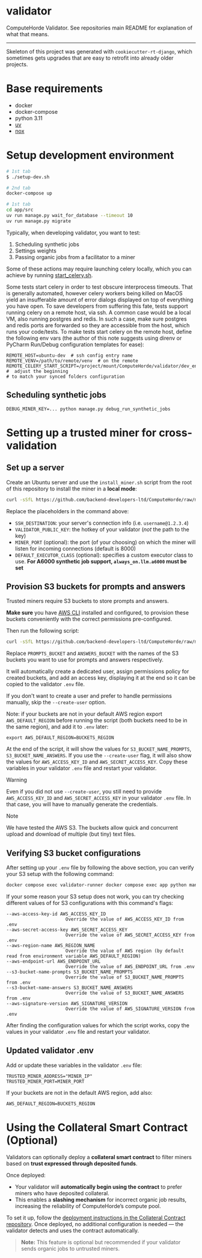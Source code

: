 # validator

ComputeHorde Validator. See repositories main README for explanation of what that means.

- - -

Skeleton of this project was generated with `cookiecutter-rt-django`, which sometimes gets upgrades that are easy to retrofit into already older projects.

# Base requirements

- docker
- docker-compose
- python 3.11
- [uv](https://docs.astral.sh/uv/)
- [nox](https://nox.thea.codes)

# Setup development environment

```sh
# 1st tab
$ ./setup-dev.sh
```

```sh
# 2nd tab
docker-compose up
```

```sh
# 1st tab
cd app/src
uv run manage.py wait_for_database --timeout 10
uv run manage.py migrate
```

Typically, when developing validator, you want to test:

1. Scheduling synthetic jobs
2. Settings weights
3. Passing organic jobs from a facilitator to a miner

Some of these actions may require launching celery locally, which you can achieve by running [start_celery.sh](dev_env_setup%2Fstart_celery.sh).

Some tests start celery in order to test obscure interprocess timeouts. That is generally automated, however celery 
workers being killed on MacOS yield an insufferable amount of error dialogs displayed on top of everything you have 
open. To save developers from suffering this fate, tests support running celery on a remote host, via ssh. A common case
would be a local VM, also running postgres and redis. In such a case, make sure postgres and redis ports are forwarded
so they are accessible from the host, which runs your code/tests. To make tests start celery on the remote host, define
the following env vars (the author of this note suggests using direnv or PyCharm Run/Debug configuration templates for
ease):

```shell
REMOTE_HOST=ubuntu-dev  # ssh config entry name
REMOTE_VENV=/path/to/remote/venv  # on the remote
REMOTE_CELERY_START_SCRIPT=/project/mount/ComputeHorde/validator/dev_env_setup/start_celery.sh  #  adjust the beginning
# to match your synced folders configuration
```

## Scheduling synthetic jobs

```shell
DEBUG_MINER_KEY=... python manage.py debug_run_synthetic_jobs
```

# Setting up a trusted miner for cross-validation

## Set up a server

Create an Ubuntu server and use the `install_miner.sh` script from the root of this repository to install the miner in a **local mode**:

```sh
curl -sSfL https://github.com/backend-developers-ltd/ComputeHorde/raw/master/install_miner.sh | bash -s - local SSH_DESTINATION VALIDATOR_PUBLIC_KEY MINER_PORT DEFAULT_EXECUTOR_CLASS
```

Replace the placeholders in the command above:
- `SSH_DESTINATION`: your server's connection info (i.e. `username@1.2.3.4`)
- `VALIDATOR_PUBLIC_KEY`: the hotkey of your validator (_not_ the path to the key)
- `MINER_PORT` (optional): the port (of your choosing) on which the miner will listen for incoming connections (default is 8000)
- `DEFAULT_EXECUTOR_CLASS` (optional): specifies a custom executor class to use. **For A6000 synthetic job support, `always_on.llm.a6000` must be set**

## Provision S3 buckets for prompts and answers

Trusted miners require S3 buckets to store prompts and answers. 

**Make sure** you have [AWS CLI](https://aws.amazon.com/cli/) installed and configured, 
to provision these buckets conveniently with the correct permissions pre-configured. 

Then run the following script:

```sh
curl -sSfL https://github.com/backend-developers-ltd/ComputeHorde/raw/master/validator/provision_s3.sh | bash -s - PROMPTS_BUCKET ANSWERS_BUCKET --create-user
```

Replace `PROMPTS_BUCKET` and `ANSWERS_BUCKET` with the names of the S3 buckets you want to use for prompts and answers respectively.

It will automatically create a dedicated user, assign permissions policy for created buckets, and add an access key, 
displaying it at the end so it can be copied to the validator `.env` file. 

If you don't want to create a user and prefer to handle permissions manually, skip the `--create-user` option.

Note: if your buckets are not in your default AWS region export `AWS_DEFAULT_REGION` before running the script (both buckets need to be in the same region), and add it to `.env` later:
```
export AWS_DEFAULT_REGION=BUCKETS_REGION
```

At the end of the script, it will show the values for `S3_BUCKET_NAME_PROMPTS`, `S3_BUCKET_NAME_ANSWERS`.
If you use the `--create-user` flag, it will also show the values for `AWS_ACCESS_KEY_ID` and `AWS_SECRET_ACCESS_KEY`.
Copy these variables in your validator `.env` file and restart your validator.

> [!WARNING]  
> Even if you did not use `--create-user`, you still need to provide `AWS_ACCESS_KEY_ID` and `AWS_SECRET_ACCESS_KEY` in your validator `.env` file.
> In that case, you will have to manually generate the credentials.

> [!NOTE]
> We have tested the AWS S3. The buckets allow quick and concurrent upload and download of multiple (but tiny) text files.

## Verifying S3 bucket configurations

After setting up your `.env` file by following the above section,
you can verify your S3 setup with the following command:

```sh
docker compose exec validator-runner docker compose exec app python manage.py check_s3_setup
```

If your some reason your S3 setup does not work,
you can try checking different values of for S3 configurations with this command's flags:

```
--aws-access-key-id AWS_ACCESS_KEY_ID
                      Override the value of AWS_ACCESS_KEY_ID from .env
--aws-secret-access-key AWS_SECRET_ACCESS_KEY
                      Override the value of AWS_SECRET_ACCESS_KEY from .env
--aws-region-name AWS_REGION_NAME
                      Override the value of AWS region (by default read from environment variable AWS_DEFAULT_REGION)
--aws-endpoint-url AWS_ENDPOINT_URL
                      Override the value of AWS_ENDPOINT_URL from .env
--s3-bucket-name-prompts S3_BUCKET_NAME_PROMPTS
                      Override the value of S3_BUCKET_NAME_PROMPTS from .env
--s3-bucket-name-answers S3_BUCKET_NAME_ANSWERS
                      Override the value of S3_BUCKET_NAME_ANSWERS from .env
--aws-signature-version AWS_SIGNATURE_VERSION
                      Override the value of AWS_SIGNATURE_VERSION from .env
```

After finding the configuration values for which the script works,
copy the values in your validator `.env` file and restart your validator. 

## Updated validator .env

Add or update these variables in the validator `.env` file:

```
TRUSTED_MINER_ADDRESS="MINER_IP"
TRUSTED_MINER_PORT=MINER_PORT
```

If your buckets are not in the default AWS region, add also:

```
AWS_DEFAULT_REGION=BUCKETS_REGION
```


# Using the Collateral Smart Contract (Optional)

Validators can optionally deploy a **collateral smart contract** to filter miners based on **trust expressed through deposited funds**.

Once deployed:

- Your validator will **automatically begin using the contract** to prefer miners who have deposited collateral.
- This enables a **slashing mechanism** for incorrect organic job results, increasing the reliability of ComputeHorde’s compute pool.

To set it up, follow the 
[deployment instructions in the Collateral Contract repository](https://github.com/bactensor/collateral-contracts#recommended-validator-integration-guide-as-used-by-computehorde). 
Once deployed, no additional configuration is needed — the validator detects and uses the contract automatically.

> **Note:** This feature is optional but recommended if your validator sends organic jobs to untrusted miners.

